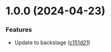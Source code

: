 # 1.0.0 (2024-04-23)


### Features

* Update to backstage ([c151d21](https://github.com/mysubsnewslivecom/backstage/commit/c151d21cbf9d4bfa897da3491148ee796c5e6851))
